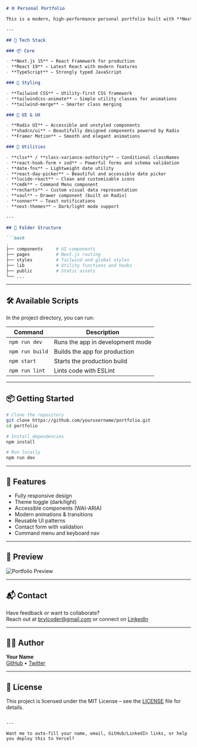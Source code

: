 ```markdown
# 🌐 Personal Portfolio

This is a modern, high-performance personal portfolio built with **Next.js 15**, **Tailwind CSS**, and a suite of powerful UI libraries like **Radix UI**, **ShadCN**, and **Framer Motion**. It showcases projects, skills, and more in a sleek, accessible interface — perfect for developers, designers, and creatives.

---

## 🚀 Tech Stack

### 📦 Core

- **Next.js 15** – React Framework for production
- **React 19** – Latest React with modern features
- **TypeScript** – Strongly typed JavaScript

### 🎨 Styling

- **Tailwind CSS** – Utility-first CSS framework
- **tailwindcss-animate** – Simple utility classes for animations
- **tailwind-merge** – Smarter class merging

### 💅 UI & UX

- **Radix UI** – Accessible and unstyled components
- **shadcn/ui** – Beautifully designed components powered by Radix
- **Framer Motion** – Smooth and elegant animations

### 🧰 Utilities

- **clsx** / **class-variance-authority** – Conditional classNames
- **react-hook-form + zod** – Powerful forms and schema validation
- **date-fns** – Lightweight date utility
- **react-day-picker** – Beautiful and accessible date picker
- **lucide-react** – Clean and customizable icons
- **cmdk** – Command Menu component
- **recharts** – Custom visual data representation
- **vaul** – Drawer component (built on Radix)
- **sonner** – Toast notifications
- **next-themes** – Dark/light mode support

---

## 📁 Folder Structure

```bash
.
├── components     # UI components
├── pages          # Next.js routing
├── styles         # Tailwind and global styles
├── lib            # Utility functions and hooks
├── public         # Static assets
└── ...
```

---

## 🛠️ Available Scripts

In the project directory, you can run:

| Command         | Description                        |
|-----------------|------------------------------------|
| `npm run dev`   | Runs the app in development mode   |
| `npm run build` | Builds the app for production      |
| `npm start`     | Starts the production build        |
| `npm run lint`  | Lints code with ESLint             |

---

## 📦 Getting Started

```bash
# Clone the repository
git clone https://github.com/yourusername/portfolio.git
cd portfolio

# Install dependencies
npm install

# Run locally
npm run dev
```

---

## 🌈 Features

- Fully responsive design
- Theme toggle (dark/light)
- Accessible components (WAI-ARIA)
- Modern animations & transitions
- Reusable UI patterns
- Contact form with validation
- Command menu and keyboard nav

---

## 📸 Preview

![Portfolio Preview](./public/preview.png)

---

## 📬 Contact

Have feedback or want to collaborate?  
Reach out at [brylcoder@gmail.com](mailto:brylcoder@gmail.com) or connect on [LinkedIn](https://www.linkedin.com/in/brylcoder)

---

## 🧑‍💻 Author

**Your Name**  
[GitHub](https://github.com/brylcoderr) • [Twitter](https://twitter.com/dpshubham)

---

## 📝 License

This project is licensed under the MIT License – see the [LICENSE](LICENSE) file for details.
```

---

Want me to auto-fill your name, email, GitHub/LinkedIn links, or help you deploy this to Vercel?
